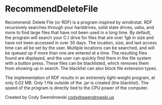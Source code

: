 RecommendDeleteFile
===================
Recommend: Delete File (or RDF) is a program inspired by windirstat. RDF recursively searches through your harddrives, solid state drives, usbs, and more to find large files that have not been used in a long time. By default, the program will search your C:/ drive for files that are over 1gb in size and have not been accessed in over 30 days. The location, size, and last access time can all be set by the user. Multiple locations can be searched, and will be queued up if more than one are entered at a time. The resulting files found are displayed, and the user can quickly find them in the file system with a button press. These files can be blacklisted, which removes them from showing up in search. The blacklist can also block file extension types.

The implementation of RDF results in an extremely light-weight program, at only 0.02 MB. Only 1 file outside of the .jar is created (the blacklist). The speed of the program is directly tied to the CPU power of the computer.

Created by Cody Swendrowski
cody@swendrowski.us

